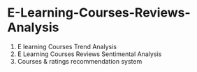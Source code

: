 # E-Learning-Courses-Reviews-Analysis

1) E learning Courses Trend Analysis
2) E Learning Courses Reviews Sentimental Analysis
3) Courses & ratings recommendation system
